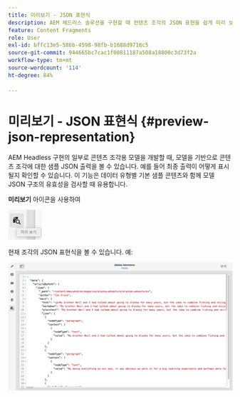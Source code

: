 ```yaml
---
title: 미리보기 - JSON 표현식
description: AEM 헤드리스 솔루션을 구현할 때 컨텐츠 조각의 JSON 표현을 쉽게 미리 보는 방법을 알아봅니다.
feature: Content Fragments
role: User
exl-id: bffc13e5-586b-4598-98fb-b1688d9716c5
source-git-commit: 944665bc7cac1f00811187a508a18800c3d73f2a
workflow-type: tm+mt
source-wordcount: '114'
ht-degree: 84%

---
```


# 미리보기 - JSON 표현식 {#preview-json-representation}

AEM Headless 구현의 일부로 콘텐츠 조각용 모델을 개발할 때, 모델을 기반으로 콘텐츠 조각에 대한 샘플 JSON 출력을 볼 수 있습니다. 예를 들어 최종 출력이 어떻게 표시될지 확인할 수 있습니다. 이 기능은 데이터 유형별 기본 샘플 콘텐츠와 함께 모델 JSON 구조의 유효성을 검사할 때 유용합니다.

**미리보기** 아이콘을 사용하여

![콘텐츠 조각 편집기 - 미리보기 탭](assets/cfm-preview-01.png)

현재 조각의 JSON 표현식을 볼 수 있습니다. 예:

![콘텐츠 조각 편집기 - 조각 미리보기](assets/cfm-preview-02.png)
